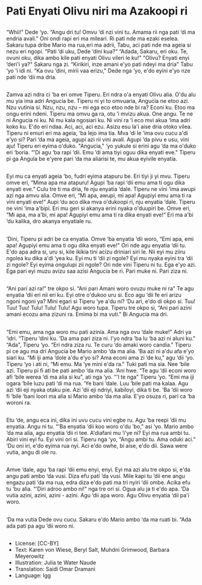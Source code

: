 # Pati Enyati Olivu niri ma Azakoopi ri

##
“Whii!" Dede ‘yo. “Angu dri tu! Omvu ‘di nzi vini tu. Amama rii nga
pati ‘di ma endria avali."
Oni ondi rapi eri ma mileari. Ri pati nde ma ezaki eselea. Sakaru
tupa dribe Mario ma rua,eri ma adrii, Tabu, aci pati nde ma ageia si
nezu eri ngopi. “Pati ‘di uku, Dede ‘dini kua?“
“Adada, Sakaru, eri oku. Te, ovuni oku, dika ambo kile pati enyati
Olivu vileri le ku!" "Olivu? Enyati enyi ‘deri'i ya?" Sakaru nga zi.
“Kirikiri, inze amani e'yo pati ndeyi ma dria" Tabu ‘yo ‘i idi ni.
“Ka ovu ‘dini, mirii vaa erizu," Dede nga ‘yo, e'do eyini e'yo nze
pati nde ‘dii ma dria.

##

##
Zamva azi ndra ci ‘ba eri omve Tiperu. Eri ndra o'a enyati Olivu
alia. O'du alu mu yia ima adri Angucia be. Tiperu ni yi to omvuaria,
Angucia ne etoo azi. Nzu vutinia si. Nzu, nzu, nzu – mi ega eco
etoo nde bi ra? Econi ku. Etoo ma ongu erini ndeni.
Tiperu ma omvu ga ra, otu ‘i mvizu akua. One angu. Te ne ni
Angucia ni ku. Ni mu kala ngosiari ku. Ni vini ra ‘i eco mvi akua
‘ima adri koko ku. E'do eri ndaa. Aci, aci, aci ezu. Asizu esu la'i aise
dria otoko vilea. Tiperu ni emuri eri ma ageia, ‘ba lejo ima tia. Mva
‘di le ‘ima ovu cucu a'di e'yo si? Pari ‘da ma ageia, agupi azi rii vini
avali. Agupi ‘da pivu e usu, vini aju! Tiperu eri eyima o'duko.
"Angucia," ‘yo yukule si erini agu ‘da ma o'duko eri ‘boria. “'Di agu
‘ba rapi ‘dii. Emu ‘di ama tiyi oguu dika enyati eve." Tiperu pi ga
Angula be e'yere pari ‘da ma aliarisi te, mu akua eyivile enyatia.

##

##
Eyi mu ca enyati ageia ‘bo, fudri eyima atapuru be. Eri tiyi ji yi
mvu. Tiperu omve eri, “Mima apa ma atapuru! Agupi ‘ba rapi ‘dii
emu ama ti ogu dika enyati eve.” Culu tre ti ma dria, fe nju enyatia
‘dale.
Tiperu ne vini ‘ima awupi azi nga amvu alia. Omve eri, “Mi apa,
awupi, mi apa! Agupiyi emu ama ti ra vini enyati eve!“ Aupi ‘du
aco dika mva o'dukoopi ri, nju enyatia ‘dale.
Tiperu ne vini ‘ima a'bipi. Eri mu geri si akanya erini nyaka
o'duupiri be. Omve eri, “Mi apa, ma a'bi, mi apa! Agupiyi emu ama
ti ra dika enyati eve!“ Eri ma a'bi ‘du kalika, dro akanya enyatiale
ru.

##
‘Dini, Tiperu pi adri be ca enyatia. Omve ‘ba enyatia ‘dii woro,
“Emi apa, emi apa! Agupiyi emu ama ti ogu dika enyati eve!"
Ori nde agu enyatia ‘dii tu. E'do apa adra si, uru si, kile ikikia tini
acizu driniari siri le. Nii eyi mu ziiru ngolea ku dika a'di ‘yea ku. Eyi
mu ti ‘dii zi ngole? Eyi mu nyaka eyini tra ‘dii zi ngole? Eyi eyima
ongulupi zii ngole?
Ori nde vini Tiperu ni tu. Ega e'yo azi. Ega pari eyi muzu avizu saa
azisi Angucia be ri. Pari muke ni. Pari ziza ni.

##

##
“Ani pari azi ra!" tre okpo si. “Ani pari Amani woro ovuzu muke ni
ra"
Te agu enyatia ‘dii eri nii eri ku. Eyi otre o'dukoo uru si. Eco agu ‘dii
fe eri arizu ngoni ngoni ya? Mini egari si Tiperu ‘ye a'du ni?
‘Du ari, e'do di okpo si.
Tuu! Tuu! Tuu! Tulu! Tulu! Tulu!
Agu woro tupa. Tiperu tre okpo si, “Ani pari azini amani ecozu ama
zizuni ra. Emima bi ma vuti."
Bi Angucia ma dri.

##

##
“Emi emu, ama nga woro mu pati azinia. Ama nga ovu ‘dale
muke!" Adri ya ‘idri. “Tiperu ‘dini ku. ‘Da ama pari ziza ni. I'yo ndra
‘ba lu ‘ba azi ni aluni ku." “Ada", Tiperu ‘yo. “Eri ndra ziza ru. Te
curu ‘do amaki woro candia." Tiperu pi ce agu ma dri Angucia be
Mario ambo ‘da ma alia. ‘Ba azi ni a'du afa e'yo siari ku.
“Mi iji ama ‘dole a'du e'yo si? Ama econi ama zi ‘de ku," agu ‘dii
‘yo. Tiperu ‘yo i ati ni, “Mi emu. Ma ‘ye mini e'da ra." Tuki pati ma
sia. Nee ‘bile azi. Tiperu pi fi ati be pati ambo ‘da ma alia. ‘Ani
hwe. “Te agu ‘dii econi woro afi ‘bile werea ‘di ma alia si ku", ati
nga ‘yo.
“'I te nga" Tiperu ‘yo. “Emi ma iji ogara ‘bile luzu pati ‘di ma rua.
‘Ye bani ‘dale. Luu ‘bile pati ma kalaa. Agu azi ‘dii eji nyaka otaku
pie. Azi ‘dii eji ndriyi, kabiloyi, dika ti be. ‘Ba ‘dii woro fi ‘bile ‘bani
loori ma alia si Mario ambo ‘da ma alia. E'yo osuza ri, pari ca ‘ba
woroni ra.

##
Etu ‘de, angu eca ini, dika ini uvu cucu vini egbe ru.
Agu ‘ba reepi ‘dii mu enyatia. Angu ni tu. “'Ba enyatia ‘dii koo woro
o'du ‘bo," asi ‘yo.
Mario ambo ‘da ma alia, agu enyatia ‘dii ri tee. A'diafani mu ‘i'ye
ni? Eyi ma rua ambi tu. Abiri vini eyi fu. Eyi vini ori si.
Tiperu nga ‘yo, “Angu ambi tu. Ama oduki aci." ‘Du oni iri, e'do
eyima rua nyi. Aci e'do owhe, bi aise, e'do dii. Sawa were vutia,
angu di ole ru.

##

##
Amve ‘dale, agu ‘ba rapi ‘dii emu enyi, enyi.
Eyi ma azi alu tre okpo si, e'da angu pati ambo ‘da vusi.
Diza efu pati ‘da vusi. Mile kapi tu ‘dii ene angu engazu pati ‘da
ma rua, edra diza e'do pati ma tri nyiri ‘dii ombe. Acika efu tu ‘bu
alia.
“'Diri adroo ambo ni!" nga tre ori si. Ogua alu ja ti e'do apa. ‘Da
vutia azini, azini, azini - azini. Agu ‘dii apa woro. Agu Olivu enyatia
‘dii pa'i woro.

##

##
‘Da ma vutia Dede ovu cucu.
Sakaru e'do Mario ambo ‘da ma
ruati bi.
“Ada ada pati pa agu ‘dii woro ni.

##
* License: [CC-BY]
* Text: Karen von Wiese, Beryl Salt, Muhdni Grimwood, Barbara Meyerowitz
* Illustration: Julia te Water Naude
* Translation: Saidi Omar Dramani
* Language: lgg
